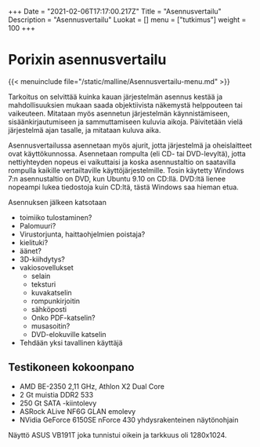 +++
Date = "2021-02-06T17:17:00.217Z"
Title = "Asennusvertailu"
Description = "Asennusvertailu"
Luokat = []
menu = ["tutkimus"]
weight = 100
+++

Porixin asennusvertailu
=======================

{{< menuinclude file="/static/malline/Asennusvertailu-menu.md" >}}

Tarkoitus on selvittää kuinka kauan järjestelmän asennus kestää ja
mahdollisuuksien mukaan saada objektiivista näkemystä helppouteen tai
vaikeuteen. Mitataan myös asennetun järjestelmän käynnistämiseen,
sisäänkirjautumiseen ja sammuttamiseen kuluvia aikoja. Päivitetään vielä
järjestelmä ajan tasalle, ja mitataan kuluva aika.

Asennusvertailussa asennetaan myös ajurit, jotta järjestelmä ja
oheislaitteet ovat käyttökunnossa. Asennetaan rompulta (eli CD- tai
DVD-levyltä), jotta nettiyhteyden nopeus ei vaikuttaisi ja koska
asennustaltio on saatavilla rompulla kaikille vertailtaville
käyttöjärjestelmille. Tosin käytetty Windows 7:n asennustaltio on DVD,
kun Ubuntu 9.10 on CD:llä. DVD:ltä lienee nopeampi lukea tiedostoja kuin
CD:ltä, tästä Windows saa hieman etua.

Asennuksen jälkeen katsotaan

-   toimiiko tulostaminen?
-   Palomuuri?
-   Virustorjunta, haittaohjelmien poistaja?
-   kielituki?
-   äänet?
-   3D-kiihdytys?
-   vakiosovellukset
    -   selain
    -   teksturi
    -   kuvakatselin
    -   rompunkirjoitin
    -   sähköposti
    -   Onko PDF-katselin?
    -   musasoitin?
    -   DVD-elokuville katselin
-   Tehdään yksi tavallinen käyttäjä

Testikoneen kokoonpano
----------------------

-   AMD BE-2350 2,11 GHz, Athlon X2 Dual Core
-   2 Gt muistia DDR2 533
-   250 Gt SATA -kiintolevy
-   ASRock ALive NF6G GLAN emolevy
-   NVidia GeForce 6150SE nForce 430 yhdysrakenteinen näytönohjain

Näyttö ASUS VB191T joka tunnistui oikein ja tarkkuus oli 1280x1024.
